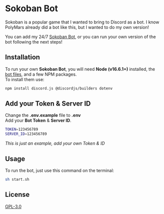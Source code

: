 # Sokoban Bot

Sokoban is a popular game that I wanted to bring to Discord as a bot. I know PolyMars already did a bot like this, but I wanted to do my own version!

You can add my 24/7 [Sokoban Bot](https://itsgox.com/sokoban-bot), or you can run your own version of the bot following the next steps!

## Installation

To run your own **Sokoban Bot**, you will need **Node (v16.6.1+)** installed, the [bot files](https://github.com/itsgox/sokoban-bot/releases), and a few NPM packages.<br>
To install them use:

```bash
npm install discord.js @discordjs/builders dotenv
```

## Add your Token & Server ID

Change the **.env.example** file to **.env**<br>
Add your **Bot Token** & **Server ID**.

```bash
TOKEN=123456789
SERVER_ID=123456789
```
*This is just an example, add your own Token & ID*

## Usage

To run the bot, just use this command on the terminal:

```bash
sh start.sh
```

## License
[GPL-3.0](https://choosealicense.com/licenses/gpl-3.0/)